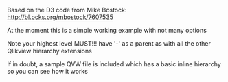 Based on the D3 code from Mike Bostock: http://bl.ocks.org/mbostock/7607535

At the moment this is a simple working example with not many options

Note your highest level MUST!!! have '-' as a parent as with all the other Qlikview hierarchy extensions

If in doubt, a sample QVW file is included which has a basic inline hierarchy so you can see how it works
